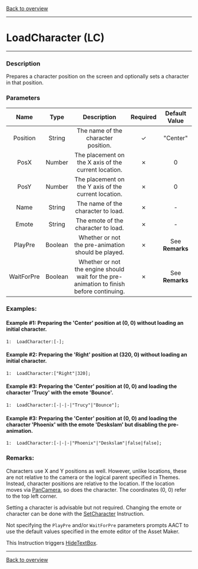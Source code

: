 [Back to overview](index.md)

---
# LoadCharacter (LC)
---
### Description
Prepares a character position on the screen and optionally sets a character in that position.

### Parameters

|Name|Type|Description|Required|Default Value|
|:---:|:---:|:---:|:---:|:---:|
|Position|String|The name of the character position.|✓|"Center"|
|PosX|Number|The placement on the X axis of the current location.|✗|0|
|PosY|Number|The placement on the Y axis of the current location.|✗|0|
|Name|String|The name of the character to load.|✗|-|
|Emote|String|The emote of the character to load.|✗|-|
|PlayPre|Boolean|Whether or not the pre-animation should be played.|✗|See **Remarks**|
|WaitForPre|Boolean|Whether or not the engine should wait for the pre-animation to finish before continuing.|✗|See **Remarks**|

### Examples:
#### Example #1: Preparing the 'Center' position at (0, 0) without loading an initial character.
```
1:  LoadCharacter:[-];
```

#### Example #2: Preparing the 'Right' position at (320, 0) without loading an initial character.
```
1:  LoadCharacter:["Right"|320];
```

#### Example #3: Preparing the 'Center' position at (0, 0) and loading the character 'Trucy' with the emote 'Bounce'.
```
1:  LoadCharacter:[-|-|-|"Trucy"|"Bounce"];
```

#### Example #3: Preparing the 'Center' position at (0, 0) and loading the character 'Phoenix' with the emote 'Deskslam' but disabling the pre-animation.
```
1:  LoadCharacter:[-|-|-|"Phoenix"|"Deskslam"|false|false];
```

### Remarks:
Characters use X and Y positions as well. However, unlike locations, these are not relative to the camera or the logical parent specified in Themes. Instead, character positions are relative to the location. If the location moves via [PanCamera](PanCamera.md), so does the character. The coordinates (0, 0) refer to the top left corner.

Setting a character is advisable but not required. Changing the emote or character can be done with the [SetCharacter](SetCharacter.md) Instruction.

Not specifying the `PlayPre` and/or `WaitForPre` parameters prompts AACT to use the default values specified in the emote editor of the Asset Maker.

This Instruction triggers [HideTextBox](HideTextBox.md).

---
[Back to overview](index.md)
